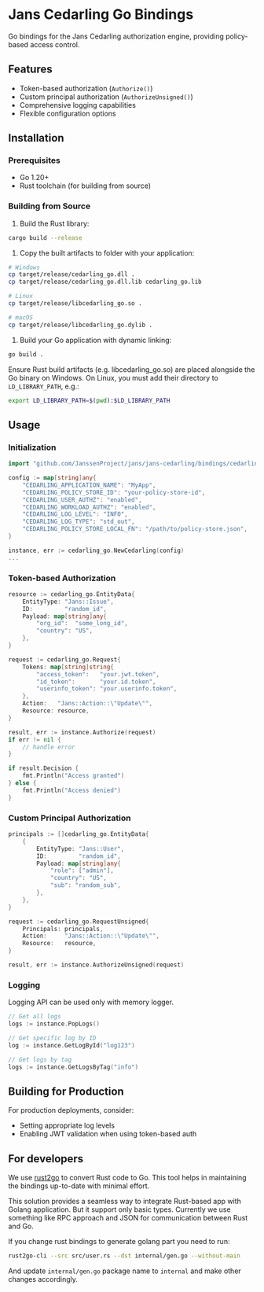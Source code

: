 # Jans Cedarling Go Bindings

Go bindings for the Jans Cedarling authorization engine, providing policy-based access control.

## Features

- Token-based authorization (`Authorize()`)
- Custom principal authorization (`AuthorizeUnsigned()`)
- Comprehensive logging capabilities
- Flexible configuration options

## Installation

### Prerequisites

- Go 1.20+
- Rust toolchain (for building from source)

### Building from Source

1. Build the Rust library:

```bash
cargo build --release
```

1. Copy the built artifacts to folder with your application:

```bash
# Windows
cp target/release/cedarling_go.dll .
cp target/release/cedarling_go.dll.lib cedarling_go.lib

# Linux
cp target/release/libcedarling_go.so .

# macOS
cp target/release/libcedarling_go.dylib .
```

1. Build your Go application with dynamic linking:

```bash
go build .
```

Ensure Rust build artifacts (e.g. libcedarling_go.so) are placed alongside the Go binary on Windows. On Linux, you must add their directory to `LD_LIBRARY_PATH`, e.g.:

```bash
export LD_LIBRARY_PATH=$(pwd):$LD_LIBRARY_PATH
```

## Usage

### Initialization

```go
import "github.com/JanssenProject/jans/jans-cedarling/bindings/cedarling_go"

config := map[string]any{
    "CEDARLING_APPLICATION_NAME": "MyApp",
    "CEDARLING_POLICY_STORE_ID": "your-policy-store-id",
    "CEDARLING_USER_AUTHZ": "enabled",
    "CEDARLING_WORKLOAD_AUTHZ": "enabled",
    "CEDARLING_LOG_LEVEL": "INFO",
    "CEDARLING_LOG_TYPE": "std_out",
    "CEDARLING_POLICY_STORE_LOCAL_FN": "/path/to/policy-store.json",
}

instance, err := cedarling_go.NewCedarling(config)
...
```

### Token-based Authorization

```go
resource := cedarling_go.EntityData{
    EntityType: "Jans::Issue",
    ID:         "random_id",
    Payload: map[string]any{
        "org_id":  "some_long_id",
        "country": "US",
    },
}

request := cedarling_go.Request{
    Tokens: map[string]string{
        "access_token":   "your.jwt.token",
        "id_token":       "your.id.token",
        "userinfo_token": "your.userinfo.token",
    },
    Action:   "Jans::Action::\"Update\"",
    Resource: resource,
}

result, err := instance.Authorize(request)
if err != nil {
    // handle error
}

if result.Decision {
    fmt.Println("Access granted")
} else {
    fmt.Println("Access denied")
}
```

### Custom Principal Authorization

```go
principals := []cedarling_go.EntityData{
    {
        EntityType: "Jans::User",
        ID:         "random_id",
        Payload: map[string]any{
            "role": ["admin"],
            "country": "US",
            "sub": "random_sub",
        },
    },
}

request := cedarling_go.RequestUnsigned{
    Principals: principals,
    Action:     "Jans::Action::\"Update\"",
    Resource:   resource,
}

result, err := instance.AuthorizeUnsigned(request)
```

### Logging

Logging API can be used only with memory logger.

```go
// Get all logs
logs := instance.PopLogs()

// Get specific log by ID
log := instance.GetLogById("log123")

// Get logs by tag
logs := instance.GetLogsByTag("info")
```

## Building for Production

For production deployments, consider:

- Setting appropriate log levels
- Enabling JWT validation when using token-based auth

## For developers

We use [rust2go](https://github.com/ihciah/rust2go) to convert Rust code to Go. This tool helps in maintaining the bindings up-to-date with minimal effort.

This solution provides a seamless way to integrate Rust-based app with Golang application. But it support only basic types. Currently we use something like RPC approach and JSON for communication between Rust and Go.

If you change rust bindings to generate golang part you need to run:

```bash
rust2go-cli --src src/user.rs --dst internal/gen.go --without-main
```

And update `internal/gen.go` package name to `internal` and make other changes accordingly.
